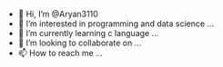 - 👋 Hi, I’m @Aryan3110
- 👀 I’m interested in programming and data science ...
- 🌱 I’m currently learning c language ...
- 💞️ I’m looking to collaborate on ...
- 📫 How to reach me ...

<!---
Aryan3110/Aryan3110 is a ✨ special ✨ repository because its `README.md` (this file) appears on your GitHub profile.
You can click the Preview link to take a look at your changes.
--->

